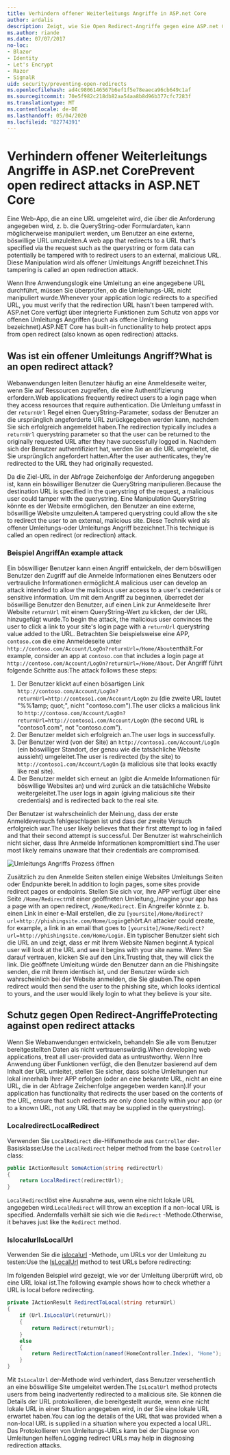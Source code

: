 ```yaml
---
title: Verhindern offener Weiterleitungs Angriffe in ASP.net Core
author: ardalis
description: Zeigt, wie Sie Open Redirect-Angriffe gegen eine ASP.net Core-App verhindern können.
ms.author: riande
ms.date: 07/07/2017
no-loc:
- Blazor
- Identity
- Let's Encrypt
- Razor
- SignalR
uid: security/preventing-open-redirects
ms.openlocfilehash: ad4c9806146567b6ef1f5e78eaeca96cb649c1af
ms.sourcegitcommit: 70e5f982c218db82aa54aa8b8d96b377cfc7283f
ms.translationtype: MT
ms.contentlocale: de-DE
ms.lasthandoff: 05/04/2020
ms.locfileid: "82774391"
---
```

# <a name="prevent-open-redirect-attacks-in-aspnet-core"></a><span data-ttu-id="1de75-103">Verhindern offener Weiterleitungs Angriffe in ASP.net Core</span><span class="sxs-lookup"><span data-stu-id="1de75-103">Prevent open redirect attacks in ASP.NET Core</span></span>

<span data-ttu-id="1de75-104">Eine Web-App, die an eine URL umgeleitet wird, die über die Anforderung angegeben wird, z. b. die QueryString-oder Formulardaten, kann möglicherweise manipuliert werden, um Benutzer an eine externe, böswillige URL umzuleiten.</span><span class="sxs-lookup"><span data-stu-id="1de75-104">A web app that redirects to a URL that's specified via the request such as the querystring or form data can potentially be tampered with to redirect users to an external, malicious URL.</span></span> <span data-ttu-id="1de75-105">Diese Manipulation wird als offener Umleitungs Angriff bezeichnet.</span><span class="sxs-lookup"><span data-stu-id="1de75-105">This tampering is called an open redirection attack.</span></span>

<span data-ttu-id="1de75-106">Wenn Ihre Anwendungslogik eine Umleitung an eine angegebene URL durchführt, müssen Sie überprüfen, ob die Umleitungs-URL nicht manipuliert wurde.</span><span class="sxs-lookup"><span data-stu-id="1de75-106">Whenever your application logic redirects to a specified URL, you must verify that the redirection URL hasn't been tampered with.</span></span> <span data-ttu-id="1de75-107">ASP.net Core verfügt über integrierte Funktionen zum Schutz von apps vor offenen Umleitungs Angriffen (auch als offene Umleitung bezeichnet).</span><span class="sxs-lookup"><span data-stu-id="1de75-107">ASP.NET Core has built-in functionality to help protect apps from open redirect (also known as open redirection) attacks.</span></span>

## <a name="what-is-an-open-redirect-attack"></a><span data-ttu-id="1de75-108">Was ist ein offener Umleitungs Angriff?</span><span class="sxs-lookup"><span data-stu-id="1de75-108">What is an open redirect attack?</span></span>

<span data-ttu-id="1de75-109">Webanwendungen leiten Benutzer häufig an eine Anmeldeseite weiter, wenn Sie auf Ressourcen zugreifen, die eine Authentifizierung erfordern.</span><span class="sxs-lookup"><span data-stu-id="1de75-109">Web applications frequently redirect users to a login page when they access resources that require authentication.</span></span> <span data-ttu-id="1de75-110">Die Umleitung umfasst in der `returnUrl` Regel einen QueryString-Parameter, sodass der Benutzer an die ursprünglich angeforderte URL zurückgegeben werden kann, nachdem Sie sich erfolgreich angemeldet haben.</span><span class="sxs-lookup"><span data-stu-id="1de75-110">The redirection typically includes a `returnUrl` querystring parameter so that the user can be returned to the originally requested URL after they have successfully logged in.</span></span> <span data-ttu-id="1de75-111">Nachdem sich der Benutzer authentifiziert hat, werden Sie an die URL umgeleitet, die Sie ursprünglich angefordert hatten.</span><span class="sxs-lookup"><span data-stu-id="1de75-111">After the user authenticates, they're redirected to the URL they had originally requested.</span></span>

<span data-ttu-id="1de75-112">Da die Ziel-URL in der Abfrage Zeichenfolge der Anforderung angegeben ist, kann ein böswilliger Benutzer die QueryString manipulieren.</span><span class="sxs-lookup"><span data-stu-id="1de75-112">Because the destination URL is specified in the querystring of the request, a malicious user could tamper with the querystring.</span></span> <span data-ttu-id="1de75-113">Eine Manipulation QueryString könnte es der Website ermöglichen, den Benutzer an eine externe, böswillige Website umzuleiten.</span><span class="sxs-lookup"><span data-stu-id="1de75-113">A tampered querystring could allow the site to redirect the user to an external, malicious site.</span></span> <span data-ttu-id="1de75-114">Diese Technik wird als offener Umleitungs-oder Umleitungs Angriff bezeichnet.</span><span class="sxs-lookup"><span data-stu-id="1de75-114">This technique is called an open redirect (or redirection) attack.</span></span>

### <a name="an-example-attack"></a><span data-ttu-id="1de75-115">Beispiel Angriff</span><span class="sxs-lookup"><span data-stu-id="1de75-115">An example attack</span></span>

<span data-ttu-id="1de75-116">Ein böswilliger Benutzer kann einen Angriff entwickeln, der dem böswilligen Benutzer den Zugriff auf die Anmelde Informationen eines Benutzers oder vertrauliche Informationen ermöglicht.</span><span class="sxs-lookup"><span data-stu-id="1de75-116">A malicious user can develop an attack intended to allow the malicious user access to a user's credentials or sensitive information.</span></span> <span data-ttu-id="1de75-117">Um mit dem Angriff zu beginnen, überredet der böswillige Benutzer den Benutzer, auf einen Link zur Anmeldeseite Ihrer Website `returnUrl` mit einem QueryString-Wert zu klicken, der der URL hinzugefügt wurde.</span><span class="sxs-lookup"><span data-stu-id="1de75-117">To begin the attack, the malicious user convinces the user to click a link to your site's login page with a `returnUrl` querystring value added to the URL.</span></span> <span data-ttu-id="1de75-118">Betrachten Sie beispielsweise eine APP, `contoso.com` die eine Anmeldeseite unter `http://contoso.com/Account/LogOn?returnUrl=/Home/About`enthält.</span><span class="sxs-lookup"><span data-stu-id="1de75-118">For example, consider an app at `contoso.com` that includes a login page at `http://contoso.com/Account/LogOn?returnUrl=/Home/About`.</span></span> <span data-ttu-id="1de75-119">Der Angriff führt folgende Schritte aus:</span><span class="sxs-lookup"><span data-stu-id="1de75-119">The attack follows these steps:</span></span>

1. <span data-ttu-id="1de75-120">Der Benutzer klickt auf einen bösartigen Link `http://contoso.com/Account/LogOn?returnUrl=http://contoso1.com/Account/LogOn` zu (die zweite URL lautet "%%**1**amp; quot;", nicht "contoso.com").</span><span class="sxs-lookup"><span data-stu-id="1de75-120">The user clicks a malicious link to `http://contoso.com/Account/LogOn?returnUrl=http://contoso1.com/Account/LogOn` (the second URL is "contoso**1**.com", not "contoso.com").</span></span>
2. <span data-ttu-id="1de75-121">Der Benutzer meldet sich erfolgreich an.</span><span class="sxs-lookup"><span data-stu-id="1de75-121">The user logs in successfully.</span></span>
3. <span data-ttu-id="1de75-122">Der Benutzer wird (von der Site) an `http://contoso1.com/Account/LogOn` (ein böswilliger Standort, der genau wie die tatsächliche Website aussieht) umgeleitet.</span><span class="sxs-lookup"><span data-stu-id="1de75-122">The user is redirected (by the site) to `http://contoso1.com/Account/LogOn` (a malicious site that looks exactly like real site).</span></span>
4. <span data-ttu-id="1de75-123">Der Benutzer meldet sich erneut an (gibt die Anmelde Informationen für böswillige Websites an) und wird zurück an die tatsächliche Website weitergeleitet.</span><span class="sxs-lookup"><span data-stu-id="1de75-123">The user logs in again (giving malicious site their credentials) and is redirected back to the real site.</span></span>

<span data-ttu-id="1de75-124">Der Benutzer ist wahrscheinlich der Meinung, dass der erste Anmeldeversuch fehlgeschlagen ist und dass der zweite Versuch erfolgreich war.</span><span class="sxs-lookup"><span data-stu-id="1de75-124">The user likely believes that their first attempt to log in failed and that their second attempt is successful.</span></span> <span data-ttu-id="1de75-125">Der Benutzer ist wahrscheinlich nicht sicher, dass Ihre Anmelde Informationen kompromittiert sind.</span><span class="sxs-lookup"><span data-stu-id="1de75-125">The user most likely remains unaware that their credentials are compromised.</span></span>

![Umleitungs Angriffs Prozess öffnen](preventing-open-redirects/_static/open-redirection-attack-process.png)

<span data-ttu-id="1de75-127">Zusätzlich zu den Anmelde Seiten stellen einige Websites Umleitungs Seiten oder Endpunkte bereit.</span><span class="sxs-lookup"><span data-stu-id="1de75-127">In addition to login pages, some sites provide redirect pages or endpoints.</span></span> <span data-ttu-id="1de75-128">Stellen Sie sich vor, Ihre APP verfügt über eine Seite `/Home/Redirect`mit einer geöffneten Umleitung,.</span><span class="sxs-lookup"><span data-stu-id="1de75-128">Imagine your app has a page with an open redirect, `/Home/Redirect`.</span></span> <span data-ttu-id="1de75-129">Ein Angreifer könnte z. b. einen Link in einer e-Mail erstellen, die zu `[yoursite]/Home/Redirect?url=http://phishingsite.com/Home/Login`gehört.</span><span class="sxs-lookup"><span data-stu-id="1de75-129">An attacker could create, for example, a link in an email that goes to `[yoursite]/Home/Redirect?url=http://phishingsite.com/Home/Login`.</span></span> <span data-ttu-id="1de75-130">Ein typischer Benutzer sieht sich die URL an und zeigt, dass er mit Ihrem Website Namen beginnt.</span><span class="sxs-lookup"><span data-stu-id="1de75-130">A typical user will look at the URL and see it begins with your site name.</span></span> <span data-ttu-id="1de75-131">Wenn Sie darauf vertrauen, klicken Sie auf den Link.</span><span class="sxs-lookup"><span data-stu-id="1de75-131">Trusting that, they will click the link.</span></span> <span data-ttu-id="1de75-132">Die geöffnete Umleitung würde den Benutzer dann an die Phishingsite senden, die mit Ihrem identisch ist, und der Benutzer würde sich wahrscheinlich bei der Website anmelden, die Sie glauben.</span><span class="sxs-lookup"><span data-stu-id="1de75-132">The open redirect would then send the user to the phishing site, which looks identical to yours, and the user would likely login to what they believe is your site.</span></span>

## <a name="protecting-against-open-redirect-attacks"></a><span data-ttu-id="1de75-133">Schutz gegen Open Redirect-Angriffe</span><span class="sxs-lookup"><span data-stu-id="1de75-133">Protecting against open redirect attacks</span></span>

<span data-ttu-id="1de75-134">Wenn Sie Webanwendungen entwickeln, behandeln Sie alle vom Benutzer bereitgestellten Daten als nicht vertrauenswürdig.</span><span class="sxs-lookup"><span data-stu-id="1de75-134">When developing web applications, treat all user-provided data as untrustworthy.</span></span> <span data-ttu-id="1de75-135">Wenn Ihre Anwendung über Funktionen verfügt, die den Benutzer basierend auf dem Inhalt der URL umleitet, stellen Sie sicher, dass solche Umleitungen nur lokal innerhalb Ihrer APP erfolgen (oder an eine bekannte URL, nicht an eine URL, die in der Abfrage Zeichenfolge angegeben werden kann).</span><span class="sxs-lookup"><span data-stu-id="1de75-135">If your application has functionality that redirects the user based on the contents of the URL,  ensure that such redirects are only done locally within your app (or to a known URL, not any URL that may be supplied in the querystring).</span></span>

### <a name="localredirect"></a><span data-ttu-id="1de75-136">Localredirect</span><span class="sxs-lookup"><span data-stu-id="1de75-136">LocalRedirect</span></span>

<span data-ttu-id="1de75-137">Verwenden Sie `LocalRedirect` die-Hilfsmethode aus `Controller` der-Basisklasse:</span><span class="sxs-lookup"><span data-stu-id="1de75-137">Use the `LocalRedirect` helper method from the base `Controller` class:</span></span>

```csharp
public IActionResult SomeAction(string redirectUrl)
{
    return LocalRedirect(redirectUrl);
}
```

<span data-ttu-id="1de75-138">`LocalRedirect`löst eine Ausnahme aus, wenn eine nicht lokale URL angegeben wird.</span><span class="sxs-lookup"><span data-stu-id="1de75-138">`LocalRedirect` will throw an exception if a non-local URL is specified.</span></span> <span data-ttu-id="1de75-139">Andernfalls verhält sie sich wie die `Redirect` -Methode.</span><span class="sxs-lookup"><span data-stu-id="1de75-139">Otherwise, it behaves just like the `Redirect` method.</span></span>

### <a name="islocalurl"></a><span data-ttu-id="1de75-140">Islocalurl</span><span class="sxs-lookup"><span data-stu-id="1de75-140">IsLocalUrl</span></span>

<span data-ttu-id="1de75-141">Verwenden Sie die [islocalurl](/dotnet/api/Microsoft.AspNetCore.Mvc.IUrlHelper.islocalurl#Microsoft_AspNetCore_Mvc_IUrlHelper_IsLocalUrl_System_String_) -Methode, um URLs vor der Umleitung zu testen:</span><span class="sxs-lookup"><span data-stu-id="1de75-141">Use the [IsLocalUrl](/dotnet/api/Microsoft.AspNetCore.Mvc.IUrlHelper.islocalurl#Microsoft_AspNetCore_Mvc_IUrlHelper_IsLocalUrl_System_String_) method to test URLs before redirecting:</span></span>

<span data-ttu-id="1de75-142">Im folgenden Beispiel wird gezeigt, wie vor der Umleitung überprüft wird, ob eine URL lokal ist.</span><span class="sxs-lookup"><span data-stu-id="1de75-142">The following example shows how to check whether a URL is local before redirecting.</span></span>

```csharp
private IActionResult RedirectToLocal(string returnUrl)
{
    if (Url.IsLocalUrl(returnUrl))
    {
        return Redirect(returnUrl);
    }
    else
    {
        return RedirectToAction(nameof(HomeController.Index), "Home");
    }
}
```

<span data-ttu-id="1de75-143">Mit `IsLocalUrl` der-Methode wird verhindert, dass Benutzer versehentlich an eine böswillige Site umgeleitet werden.</span><span class="sxs-lookup"><span data-stu-id="1de75-143">The `IsLocalUrl` method protects users from being inadvertently redirected to a malicious site.</span></span> <span data-ttu-id="1de75-144">Sie können die Details der URL protokollieren, die bereitgestellt wurde, wenn eine nicht lokale URL in einer Situation angegeben wird, in der Sie eine lokale URL erwartet haben.</span><span class="sxs-lookup"><span data-stu-id="1de75-144">You can log the details of the URL that was provided when a non-local URL is supplied in a situation where you expected a local URL.</span></span> <span data-ttu-id="1de75-145">Das Protokollieren von Umleitungs-URLs kann bei der Diagnose von Umleitungen helfen.</span><span class="sxs-lookup"><span data-stu-id="1de75-145">Logging redirect URLs may help in diagnosing redirection attacks.</span></span>
